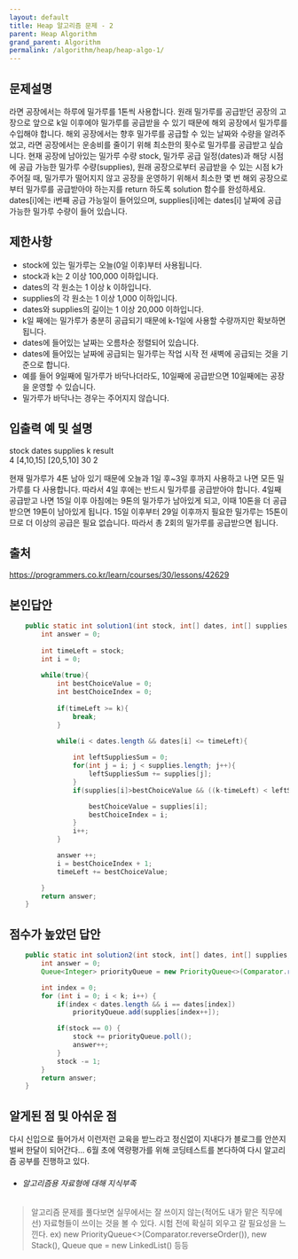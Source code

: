 ```yaml
---
layout: default
title: Heap 알고리즘 문제 - 2
parent: Heap Algorithm
grand_parent: Algorithm
permalink: /algorithm/heap/heap-algo-1/
---
```




## 문제설명

라면 공장에서는 하루에 밀가루를 1톤씩 사용합니다. 
원래 밀가루를 공급받던 공장의 고장으로 앞으로 k일 이후에야 밀가루를 공급받을 수 있기 때문에 해외 공장에서 밀가루를 수입해야 합니다.
해외 공장에서는 향후 밀가루를 공급할 수 있는 날짜와 수량을 알려주었고, 라면 공장에서는 운송비를 줄이기 위해 최소한의 횟수로 밀가루를 공급받고 싶습니다.
현재 공장에 남아있는 밀가루 수량 stock, 밀가루 공급 일정(dates)과 해당 시점에 공급 가능한 밀가루 수량(supplies), 
원래 공장으로부터 공급받을 수 있는 시점 k가 주어질 때, 밀가루가 떨어지지 않고 공장을 운영하기 위해서
최소한 몇 번 해외 공장으로부터 밀가루를 공급받아야 하는지를 return 하도록 solution 함수를 완성하세요.
dates[i]에는 i번째 공급 가능일이 들어있으며, supplies[i]에는 dates[i] 날짜에 공급 가능한 밀가루 수량이 들어 있습니다.

## 제한사항
 - stock에 있는 밀가루는 오늘(0일 이후)부터 사용됩니다.
 - stock과 k는 2 이상 100,000 이하입니다.
 - dates의 각 원소는 1 이상 k 이하입니다.
 - supplies의 각 원소는 1 이상 1,000 이하입니다.
 - dates와 supplies의 길이는 1 이상 20,000 이하입니다.
 - k일 째에는 밀가루가 충분히 공급되기 때문에 k-1일에 사용할 수량까지만 확보하면 됩니다.
 - dates에 들어있는 날짜는 오름차순 정렬되어 있습니다.
 - dates에 들어있는 날짜에 공급되는 밀가루는 작업 시작 전 새벽에 공급되는 것을 기준으로 합니다.
 - 예를 들어 9일째에 밀가루가 바닥나더라도, 10일째에 공급받으면 10일째에는 공장을 운영할 수 있습니다.
 - 밀가루가 바닥나는 경우는 주어지지 않습니다.

## 입출력 예 및 설명
 stock	dates	supplies	k	result  
 4	[4,10,15]	[20,5,10]	30	2

 현재 밀가루가 4톤 남아 있기 때문에 오늘과 1일 후~3일 후까지 사용하고 나면 모든 밀가루를 다 사용합니다. 
 따라서 4일 후에는 반드시 밀가루를 공급받아야 합니다.
 4일째 공급받고 나면 15일 이후 아침에는 9톤의 밀가루가 남아있게 되고, 
 이때 10톤을 더 공급받으면 19톤이 남아있게 됩니다. 
 15일 이후부터 29일 이후까지 필요한 밀가루는 15톤이므로 더 이상의 공급은 필요 없습니다.
 따라서 총 2회의 밀가루를 공급받으면 됩니다.
 
## 출처

 https://programmers.co.kr/learn/courses/30/lessons/42629
 
## 본인답안

```java
    public static int solution1(int stock, int[] dates, int[] supplies, int k) {
        int answer = 0;     
        
        int timeLeft = stock;
        int i = 0;
        
        while(true){       
            int bestChoiceValue = 0;
            int bestChoiceIndex = 0;     
            
            if(timeLeft >= k){
                break;
            }
            
            while(i < dates.length && dates[i] <= timeLeft){

                int leftSuppliesSum = 0;
                for(int j = i; j < supplies.length; j++){
                    leftSuppliesSum += supplies[j];
                }        
                if(supplies[i]>bestChoiceValue && ((k-timeLeft) < leftSuppliesSum)){

                    bestChoiceValue = supplies[i];
                    bestChoiceIndex = i;
                }
                i++;
            }

            answer ++;
            i = bestChoiceIndex + 1;
            timeLeft += bestChoiceValue;          

        }
        return answer;
    }
```


## 점수가 높았던 답안

```java
    public static int solution2(int stock, int[] dates, int[] supplies, int k) {
        int answer = 0;
        Queue<Integer> priorityQueue = new PriorityQueue<>(Comparator.reverseOrder());

        int index = 0;
        for (int i = 0; i < k; i++) {
            if(index < dates.length && i == dates[index])
                priorityQueue.add(supplies[index++]);

            if(stock == 0) {
                stock += priorityQueue.poll();
                answer++;
            }
            stock -= 1;
        }
        return answer;
    } 
```

## 알게된 점 및 아쉬운 점
  
다시 신입으로 들어가서 이런저런 교육을 받느라고 정신없이 지내다가 블로그를 안쓴지 벌써 한달이 되어간다...
6월 초에 역량평가를 위해 코딩테스트를 본다하여 다시 알고리즘 공부를 진행하고 있다.

 * ###### 알고리즘용 자료형에 대해 지식부족
  >알고리즘 문제를 풀다보면 실무에서는 잘 쓰이지 않는(적어도 내가 맡은 직무에선) 자료형들이 쓰이는 것을 볼 수 있다. 시험 전에 확실히 외우고 갈 필요성을 느낀다. ex) new PriorityQueue<>(Comparator.reverseOrder()),  new Stack<Character>(), Queue<Integer> que = new LinkedList<Integer>() 등등


